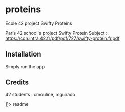 # proteins
Ecole 42 project Swifty Proteins

<snippet>
  <content><![CDATA[
# ${1:Project Name}

Paris 42 school's project Swifty Protein
Subject : https://cdn.intra.42.fr/pdf/pdf/727/swifty-protein.fr.pdf

## Installation
Simply run the app

## Credits

42 students : cmouline, mguirado

]]></content>
  <tabTrigger>readme</tabTrigger>
</snippet>